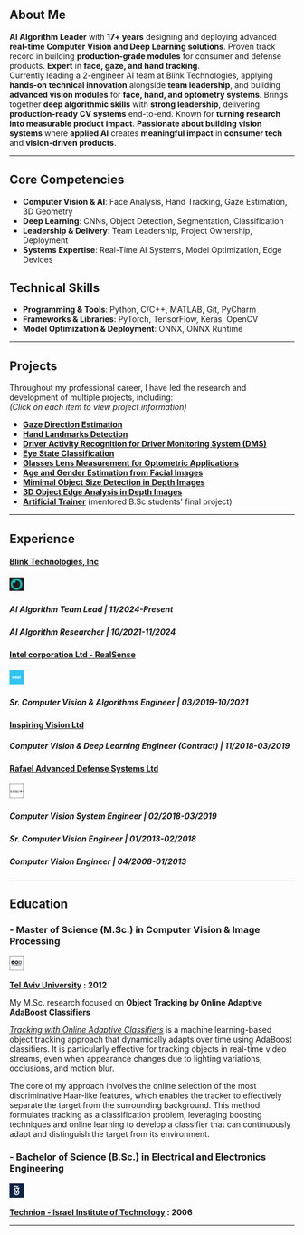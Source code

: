 ## About Me ##
**AI Algorithm Leader** with **17+ years** designing and deploying advanced **real-time Computer Vision and Deep Learning solutions**. Proven track record in building **production-grade modules** for consumer and defense products. **Expert** in **face, gaze, and hand tracking**.  
Currently leading a 2-engineer AI team at Blink Technologies, applying **hands-on technical innovation** alongside **team leadership**, and building **advanced vision modules** for **face, hand, and optometry systems**. Brings together **deep algorithmic skills** with **strong leadership**, delivering **production-ready CV systems** end-to-end. Known for **turning research into measurable product impact**. **Passionate about building vision systems** where **applied AI** creates **meaningful impact** in **consumer tech** and **vision-driven products**.

---

## Core Competencies  ##

+ **Computer Vision & AI**: Face Analysis, Hand Tracking, Gaze Estimation, 3D Geometry
+ **Deep Learning**: CNNs, Object Detection, Segmentation, Classification
+ **Leadership & Delivery**: Team Leadership, Project Ownership, Deployment
+ **Systems Expertise**: Real-Time AI Systems, Model Optimization, Edge Devices

## Technical Skills ##

+ **Programming & Tools**: Python, C/C++, MATLAB, Git, PyCharm
+ **Frameworks & Libraries**: PyTorch, TensorFlow, Keras, OpenCV
+ **Model Optimization & Deployment**: ONNX, ONNX Runtime
---

## Projects  ##

Throughout my professional career, I have led the research and development of multiple projects, including:  
*(Click on each item to view project information)*
+ **[Gaze Direction Estimation](pages/gaze_estimation_project/gaze_estimation.md)**
+ **[Hand Landmarks Detection](pages/hand_detection_project/hand_detection.md)**
+ **[Driver Activity Recognition for Driver Monitoring System (DMS)](pages/dms_project/dms.md)**
+ **[Eye State Classification](pages/eye_analysis_project/eye_analysis.md)**
+ **[Glasses Lens Measurement for Optometric Applications](pages/optometry_project/optometry.md)**
+ **[Age and Gender Estimation from Facial Images](pages/age_gender_project/age_gender.md)**
+ **[Mimimal Object Size Detection in Depth Images](pages/deep_mos/deep_mos.md)**
+ **[3D Object Edge Analysis in Depth Images](pages/3d_object_analysis_project/3d_object_analysis.md)**
+ **[Artificial Trainer](pages/artificial_trainer_project/artificial_trainer.md)** (mentored B.Sc students' final project)

---

## Experience  ##

#### [Blink Technologies, Inc](http://www.blinkeye.ai/) ####
<img src="images/blink_technologies_incorporation_logo.jpg?raw=true" width="5%" height="5%"/>

#####      AI Algorithm Team Lead | 11/2024-Present #####  
#####      AI Algorithm Researcher | 10/2021-11/2024 #####

#### [Intel corporation Ltd - RealSense](https://www.intelrealsense.com/) ####
<img src="images/intel_corporation_logo.jpg?raw=true" width="5%" height="5%"/>

##### Sr. Computer Vision & Algorithms Engineer | 03/2019-10/2021 #####

#### [Inspiring Vision Ltd]() ####

##### Computer Vision & Deep Learning Engineer (Contract) | 11/2018-03/2019 #####

#### [Rafael Advanced Defense Systems Ltd](https://www.rafael.co.il/) ####
<img src="images/Rafael_logo_border.jpg?raw=true" width="5%" height="5%"/>

##### Computer Vision System Engineer | 02/2018-03/2019 ##### 
##### Sr. Computer Vision Engineer | 01/2013-02/2018 ##### 
##### Computer Vision Engineer | 04/2008-01/2013 #####

---

## Education  ##
### - Master of Science (M.Sc.) in Computer Vision & Image Processing ###
<img src="images/tel_aviv_university_logo_border.jpg?raw=true" width="5%" height="5%"/>

**[Tel Aviv University](https://www.linkedin.com/school/tel-aviv-university/) : 2012**

My M.Sc. research focused on **Object Tracking by Online Adaptive AdaBoost Classifiers**

[*Tracking with Online Adaptive Classifiers*](https://www.youtube.com/watch?v=7SY7zlmDr0M) is a machine learning-based object tracking approach that dynamically adapts over time using AdaBoost classifiers. It is particularly effective for tracking objects in real-time video streams, even when appearance changes due to lighting variations, occlusions, and motion blur.

The core of my approach involves the online selection of the most discriminative Haar-like features, which enables the tracker to effectively separate the target from the surrounding background. This method formulates tracking as a classification problem, leveraging boosting techniques and online learning to develop a classifier that can continuously adapt and distinguish the target from its environment.


### - Bachelor of Science (B.Sc.) in Electrical and Electronics Engineering ###
<img src="images/technion_logo.jpg?raw=true" width="5%" height="5%"/>

**[Technion - Israel Institute of Technology](https://www.linkedin.com/school/technion/) : 2006**

---



